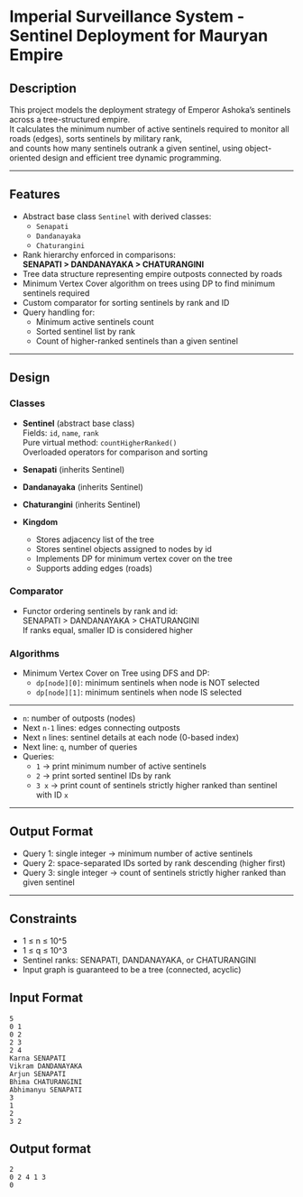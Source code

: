 # Imperial Surveillance System - Sentinel Deployment for Mauryan Empire

## Description
This project models the deployment strategy of Emperor Ashoka’s sentinels across a tree-structured empire.  
It calculates the minimum number of active sentinels required to monitor all roads (edges), sorts sentinels by military rank,  
and counts how many sentinels outrank a given sentinel, using object-oriented design and efficient tree dynamic programming.

---

## Features
- Abstract base class `Sentinel` with derived classes:
  - `Senapati`
  - `Dandanayaka`
  - `Chaturangini`
- Rank hierarchy enforced in comparisons:  
  **SENAPATI > DANDANAYAKA > CHATURANGINI**
- Tree data structure representing empire outposts connected by roads
- Minimum Vertex Cover algorithm on trees using DP to find minimum sentinels required
- Custom comparator for sorting sentinels by rank and ID
- Query handling for:
  - Minimum active sentinels count
  - Sorted sentinel list by rank
  - Count of higher-ranked sentinels than a given sentinel

---

## Design

### Classes

- **Sentinel** (abstract base class)  
  Fields: `id`, `name`, `rank`  
  Pure virtual method: `countHigherRanked()`  
  Overloaded operators for comparison and sorting

- **Senapati** (inherits Sentinel)  
- **Dandanayaka** (inherits Sentinel)  
- **Chaturangini** (inherits Sentinel)  

- **Kingdom<NodeType>**  
  - Stores adjacency list of the tree  
  - Stores sentinel objects assigned to nodes by id  
  - Implements DP for minimum vertex cover on the tree  
  - Supports adding edges (roads)

### Comparator
- Functor ordering sentinels by rank and id:  
  SENAPATI > DANDANAYAKA > CHATURANGINI  
  If ranks equal, smaller ID is considered higher

### Algorithms
- Minimum Vertex Cover on Tree using DFS and DP:  
  - `dp[node][0]`: minimum sentinels when node is NOT selected  
  - `dp[node][1]`: minimum sentinels when node IS selected

---
- `n`: number of outposts (nodes)  
- Next `n-1` lines: edges connecting outposts  
- Next `n` lines: sentinel details at each node (0-based index)  
- Next line: `q`, number of queries  
- Queries:
  - `1` → print minimum number of active sentinels  
  - `2` → print sorted sentinel IDs by rank  
  - `3 x` → print count of sentinels strictly higher ranked than sentinel with ID `x`

---

## Output Format
- Query 1: single integer → minimum number of active sentinels  
- Query 2: space-separated IDs sorted by rank descending (higher first)  
- Query 3: single integer → count of sentinels strictly higher ranked than given sentinel

---

## Constraints
- 1 ≤ n ≤ 10^5  
- 1 ≤ q ≤ 10^3  
- Sentinel ranks: SENAPATI, DANDANAYAKA, or CHATURANGINI  
- Input graph is guaranteed to be a tree (connected, acyclic)

## Input Format
```
5
0 1
0 2
2 3
2 4
Karna SENAPATI
Vikram DANDANAYAKA
Arjun SENAPATI
Bhima CHATURANGINI
Abhimanyu SENAPATI
3
1
2
3 2
```
## Output format
```
2
0 2 4 1 3
0
```

